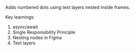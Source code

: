 Adds numbered dots using text layers nested inside frames. 

Key learnings:
1. async/await
2. Single Responsibility Principle
3. Nesting nodes in Figma
4. Text layers
            
